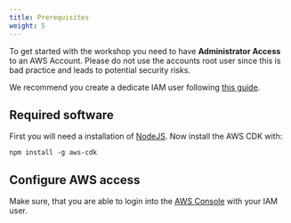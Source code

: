 ```yaml
---
title: Prerequisites
weight: 5
---
```


To get started with the workshop you need to have **Administrator Access** to an AWS Account. Please do not use the 
accounts root user since this is bad practice and leads to potential security risks.

We recommend you create a dedicate IAM user following [this guide](https://docs.aws.amazon.com/IAM/latest/UserGuide/getting-started_create-admin-group.html).

## Required software

First you will need a installation of [NodeJS](https://nodejs.org).
Now install the AWS CDK with:
```shell script
npm install -g aws-cdk
```

## Configure AWS access

Make sure, that you are able to login into the [AWS Console](https://console.aws.amazon.com/) with your IAM user.
